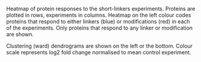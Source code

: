 

Heatmap of protein responses to the short-linkers experiments.
Proteins are plotted in rows, experiments in columns.
Heatmap on the left colour codes proteins that respond to
either linkers (blue) or modifications (red) in each of the experiments.
Only proteins that respond to any linker or modification are shown.

Clustering (ward) dendrograms are shown on the left or the bottom.
Colour scale represents log2 fold change normalised to mean control experiment.


